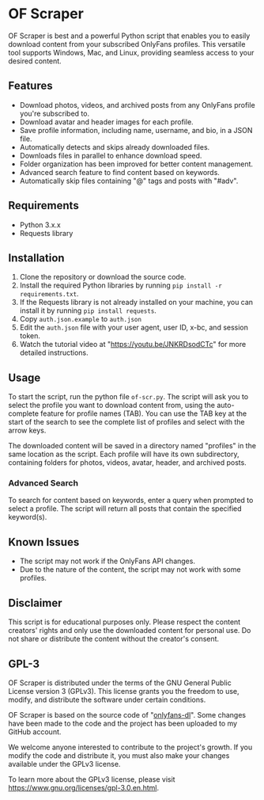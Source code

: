 # OF Scraper

OF Scraper is best and a powerful Python script that enables you to easily download content from your subscribed OnlyFans profiles. This versatile tool supports Windows, Mac, and Linux, providing seamless access to your desired content.

## Features

- Download photos, videos, and archived posts from any OnlyFans profile you're subscribed to.
- Download avatar and header images for each profile.
- Save profile information, including name, username, and bio, in a JSON file.
- Automatically detects and skips already downloaded files.
- Downloads files in parallel to enhance download speed.
- Folder organization has been improved for better content management.
- Advanced search feature to find content based on keywords.
- Automatically skip files containing "@" tags and posts with "#adv".

## Requirements

- Python 3.x.x
- Requests library

## Installation

1. Clone the repository or download the source code.
2. Install the required Python libraries by running `pip install -r requirements.txt`.
3. If the Requests library is not already installed on your machine, you can install it by running `pip install requests`.
4. Copy `auth.json.example` to `auth.json`
5. Edit the `auth.json` file with your user agent, user ID, x-bc, and session token.
6. Watch the tutorial video at "https://youtu.be/JNKRDsodCTc" for more detailed instructions.

## Usage

To start the script, run the python file `of-scr.py`. The script will ask you to select the profile you want to download content from, using the auto-complete feature for profile names (TAB). You can use the TAB key at the start of the search to see the complete list of profiles and select with the arrow keys.

The downloaded content will be saved in a directory named "profiles" in the same location as the script. Each profile will have its own subdirectory, containing folders for photos, videos, avatar, header, and archived posts.

### Advanced Search

To search for content based on keywords, enter a query when prompted to select a profile. The script will return all posts that contain the specified keyword(s).

## Known Issues

- The script may not work if the OnlyFans API changes.
- Due to the nature of the content, the script may not work with some profiles.

## Disclaimer

This script is for educational purposes only. Please respect the content creators' rights and only use the downloaded content for personal use. Do not share or distribute the content without the creator's consent.

## GPL-3

OF Scraper is distributed under the terms of the GNU General Public License version 3 (GPLv3). This license grants you the freedom to use, modify, and distribute the software under certain conditions.

OF Scraper is based on the source code of "[onlyfans-dl](https://github.com/k0rnh0li0/onlyfans-dl)". Some changes have been made to the code and the project has been uploaded to my GitHub account.

We welcome anyone interested to contribute to the project's growth. If you modify the code and distribute it, you must also make your changes available under the GPLv3 license.

To learn more about the GPLv3 license, please visit https://www.gnu.org/licenses/gpl-3.0.en.html.
